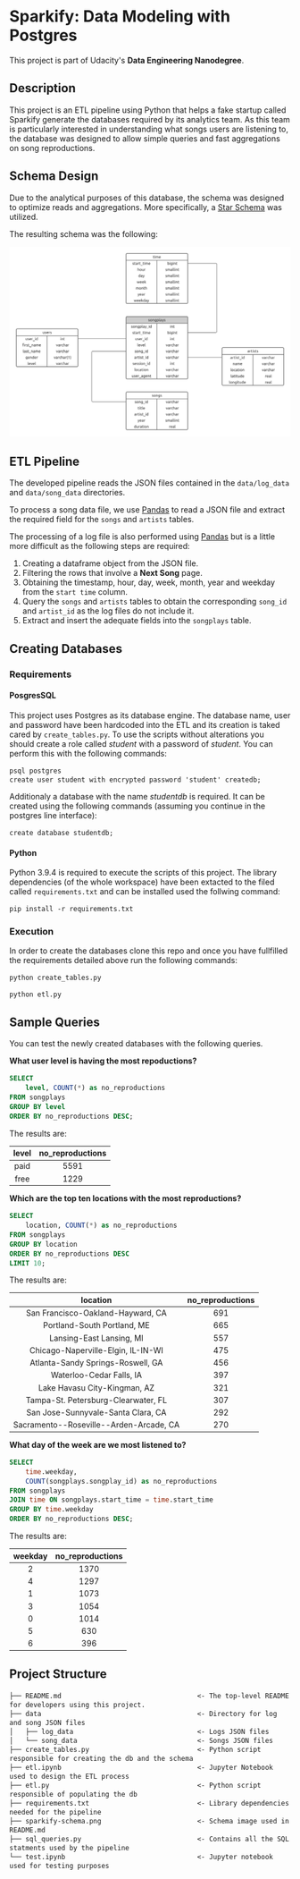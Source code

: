 # Sparkify: Data Modeling with Postgres

This project is part of Udacity's **Data Engineering Nanodegree**. 

## Description

This project is an ETL pipeline using Python that helps a fake startup called Sparkify generate the databases required by its analytics team. As this team is particularly interested in understanding what songs users are listening to, the database was designed to allow simple queries and fast aggregations on song reproductions.

## Schema Design

Due to the analytical purposes of this database, the schema was designed to optimize reads and aggregations. More specifically, a [Star Schema](https://en.wikipedia.org/wiki/Star_schema) was utilized. 

The resulting schema was the following:

![Database schema](sparkify-schema.png "Sparkify Schema")

## ETL Pipeline

The developed pipeline reads the JSON files contained in the `data/log_data` and `data/song_data` directories.

To process a song data file, we use [Pandas](https://pandas.pydata.org/) to read a JSON file and extract the required field for the `songs` and `artists` tables.

The processing of a log file is also performed using [Pandas](https://pandas.pydata.org/) but is a little more difficult as the following steps are required:

1. Creating a dataframe object from the JSON file.
1. Filtering the rows that involve a **Next Song** page.
1. Obtaining the timestamp, hour, day, week, month, year and weekday from the `start time` column.
1. Query the `songs` and `artists` tables to obtain the corresponding `song_id` and `artist_id` as the log files do not include it.
1. Extract and insert the adequate fields into the `songplays` table.

## Creating Databases

### Requirements

#### PosgresSQL

This project uses Postgres as its database engine. The database name, user and password have been hardcoded into the ETL and its creation is taked cared by `create_tables.py`. To use the scripts without alterations you should create a role called *student* with a password of *student*. You can perform this with the following commands:

```
psql postgres
create user student with encrypted password 'student' createdb;
```

Additionaly a database with the name *studentdb* is required. It can be created using the following commands (assuming you continue in the postgres line interface):

```
create database studentdb;
```

#### Python

Python 3.9.4 is required to execute the scripts of this project. The library dependencies (of the whole workspace) have been extacted to the filed called `requirements.txt` and can be installed used the follwing command:

```
pip install -r requirements.txt
```

### Execution

In order to create the databases clone this repo and once you have fullfilled the requirements detailed above run the following commands:

```
python create_tables.py
```

```
python etl.py
```

## Sample Queries

You can test the newly created databases with the following queries.

**What user level is having the most repoductions?**

```sql
SELECT 
    level, COUNT(*) as no_reproductions 
FROM songplays
GROUP BY level
ORDER BY no_reproductions DESC;
```

The results are:

| level | no_reproductions |
|:-----:|:----------------:|
|  paid |       5591       |
|  free |       1229       |

**Which are the top ten locations with the most reproductions?**

```sql
SELECT 
	location, COUNT(*) as no_reproductions 
FROM songplays
GROUP BY location
ORDER BY no_reproductions DESC
LIMIT 10;
```
The results are:

|                 location                | no_reproductions |
|:---------------------------------------:|:----------------:|
|    San Francisco-Oakland-Hayward, CA    |        691       |
|       Portland-South Portland, ME       |        665       |
|         Lansing-East Lansing, MI        |        557       |
|    Chicago-Naperville-Elgin, IL-IN-WI   |        475       |
|    Atlanta-Sandy Springs-Roswell, GA    |        456       |
|         Waterloo-Cedar Falls, IA        |        397       |
|       Lake Havasu City-Kingman, AZ      |        321       |
|   Tampa-St. Petersburg-Clearwater, FL   |        307       |
|    San Jose-Sunnyvale-Santa Clara, CA   |        292       |
| Sacramento--Roseville--Arden-Arcade, CA |        270       |

**What day of the week are we most listened to?**

```sql
SELECT 
	time.weekday,
	COUNT(songplays.songplay_id) as no_reproductions
FROM songplays
JOIN time ON songplays.start_time = time.start_time
GROUP BY time.weekday
ORDER BY no_reproductions DESC;
```

The results are:

| weekday | no_reproductions |
|:-------:|:----------------:|
|    2    |       1370       |
|    4    |       1297       |
|    1    |       1073       |
|    3    |       1054       |
|    0    |       1014       |
|    5    |        630       |
|    6    |        396       |

## Project Structure

```
├── README.md                                  <- The top-level README for developers using this project.
├── data                                       <- Directory for log and song JSON files
│   ├── log_data                               <- Logs JSON files                                 
│   └── song_data                              <- Songs JSON files 
├── create_tables.py                           <- Python script responsible for creating the db and the schema
├── etl.ipynb                                  <- Jupyter Notebook used to design the ETL process
├── etl.py                                     <- Python script responsible of populating the db
├── requirements.txt                           <- Library dependencies needed for the pipeline
├── sparkify-schema.png                        <- Schema image used in README.md
├── sql_queries.py                             <- Contains all the SQL statments used by the pipeline
└── test.ipynb                                 <- Jupyter notebook used for testing purposes
```